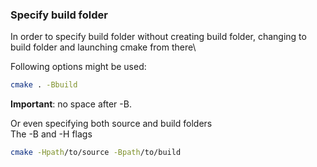 ### Specify build folder

In order to specify build folder without creating build folder, changing to build folder and launching cmake from there\

Following options might be used:
```bash
cmake . -Bbuild
```
**Important**: no space after -B.

Or even specifying both source and build folders\
The -B and -H flags

```bash
cmake -Hpath/to/source -Bpath/to/build
```